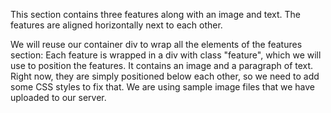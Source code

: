 This section contains three features along with an image and text. The features are aligned horizontally next to each other.

We will reuse our container div to wrap all the elements of the features section:
Each feature is wrapped in a div with class "feature", which we will use to position the features.
It contains an image and a paragraph of text.
Right now, they are simply positioned below each other, so we need to add some CSS styles to fix that.
We are using sample image files that we have uploaded to our server.
